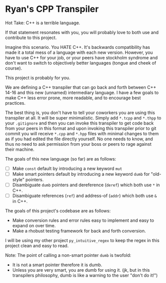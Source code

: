 # Ryan's CPP Transpiler

Hot Take: C++ is a terrible language.

If that statement resonates with you, you will probably love to both use and contribute to this project.

Imagine this scenario. You HATE C++. It's backwards compatibility has made it a total mess of a language
with each new version. However, you have to use C++ for your job, or your peers have stockholm syndrome
and don't want to switch to objectively better languages (tongue and cheek of course).

This project is probably for you.

We are defining a C++ transpiler that can go back and forth between C++ 14-16 and this new (unnamed) intermediary language. I have a few goals to make C++ less error prone, more readable, and to encourage best practices.

The best thing is, you don't have to tell your coworkers you are using this transpiler at all. It will be super minimalistic. Simply add `*.tcpp` and `*.thpp` to your `.gitignore` and then you can invoke this transpiler to get code back from your peers in this format and upon invoking this transpiler prior to git commit you will receive `*.cpp` and `*.hpp` files with minimal changes to them as if you had edited the file directly yourself. No one needs to know, and thus no need to ask permission from your boss or peers to rage against their machine.

The goals of this new language (so far) are as follows:

  - [ ]  Make `const` default by introducing a new keyword `mut`
  - [ ]  Make smart pointers default by introducing a new keyword `dumb` for "old-style" pointers.
  - [ ]  Disambiguate `dumb` pointers and dereference (`deref`) which both use `*` in C++.
  - [ ]  Disambiguate references (`ref`) and address-of (`addr`) which both use `&` in C++.

The goals of this project's codebase are as follows:

  * Make conversion rules and error rules easy to implement and easy to expand on over time.
  * Make a rhobust testing framework for back and forth conversion.

I will be using my other project `py_intuitive_regex` to keep the regex in this project clean and easy to read.

Note: The point of calling a non-smart pointer `dumb` is twofold:

  * It is not a smart pointer therefore it is dumb.
  * Unless you are very smart, you are dumb for using it. (jk, but in this transpilers philosophy, dumb is like a warning to the user "don't do it!")